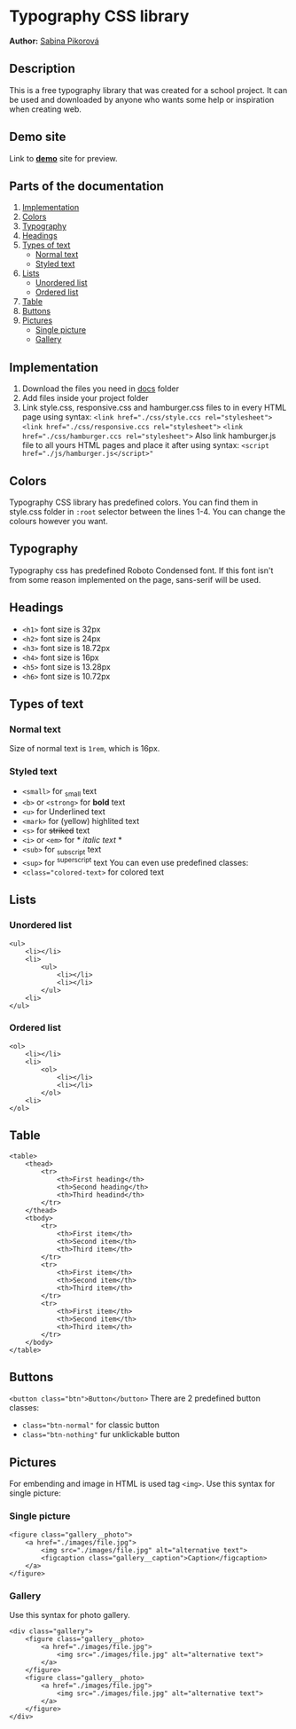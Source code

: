 # Typography CSS library
**Author:** [Sabina Pikorová](https://github.com/SabinaPikorova)
## Description
This is a free typography library that was created for a school project. It can be used and downloaded by anyone who wants some help or inspiration when creating web.
## Demo site
Link to **[demo](http://pslib-cz.github.io/2022l4web-css-typographic-library-SabinaPikorova)** site for preview.
## Parts of the documentation
1. [Implementation](https://github.com/pslib-cz/2022l4web-css-typographic-library-SabinaPikorova#Implementation)
2. [Colors](https://github.com/pslib-cz/2022l4web-css-typographic-library-SabinaPikorova#Colors)
3. [Typography](https://github.com/pslib-cz/2022l4web-css-typographic-library-SabinaPikorova#Typography)
4. [Headings](https://github.com/pslib-cz/2022l4web-css-typographic-library-SabinaPikorova#Headings)
5. [Types of text](https://github.com/pslib-cz/2022l4web-css-typographic-library-SabinaPikorova#Types-of-text)
   - [Normal text](https://github.com/pslib-cz/2022l4web-css-typographic-library-SabinaPikorova#Normal-text)
   - [Styled text](https://github.com/pslib-cz/2022l4web-css-typographic-library-SabinaPikorova#Styled-text)
7. [Lists](https://github.com/pslib-cz/2022l4web-css-typographic-library-SabinaPikorova#Lists)
   - [Unordered list](https://github.com/pslib-cz/2022l4web-css-typographic-library-SabinaPikorova#Unordered-list)
   - [Ordered list](https://github.com/pslib-cz/2022l4web-css-typographic-library-SabinaPikorova#Ordered-list)
9. [Table](https://github.com/pslib-cz/2022l4web-css-typographic-library-SabinaPikorova#Table)
10. [Buttons](https://github.com/pslib-cz/2022l4web-css-typographic-library-SabinaPikorova#Buttons)
11. [Pictures](https://github.com/pslib-cz/2022l4web-css-typographic-library-SabinaPikorovaPictures)
    - [Single picture](https://github.com/pslib-cz/2022l4web-css-typographic-library-SabinaPikorova#Single-picture)
    - [Gallery](https://github.com/pslib-cz/2022l4web-css-typographic-library-SabinaPikorova#Gallery)
## Implementation
1. Download the files you need in [docs](https://github.com/pslib-cz/2022l4web-css-typographic-library-SabinaPikorova/tree/master/docs) folder
2. Add files inside your project folder
3. Link style.css, responsive.css and hamburger.css files to <head> in every HTML page using syntax:
```<link href="./css/style.ccs rel="stylesheet">```
```<link href="./css/responsive.ccs rel="stylesheet">```
```<link href="./css/hamburger.ccs rel="stylesheet">```
   Also link hamburger.js file to all yours HTML pages and place it after </footer> using syntax:
```<script href="./js/hamburger.js</script>"```
## Colors 
Typography CSS library has predefined colors. You can find them in style.css folder in ```:root``` selector between the lines 1-4. You can change the colours however you want.
## Typography
Typography css has predefined Roboto Condensed font. If this font isn't from some reason implemented on the page, sans-serif will be used. 
## Headings
* ```<h1>``` font size is 32px
* ```<h2>``` font size is 24px
* ```<h3>``` font size is 18.72px
* ```<h4>``` font size is 16px
* ```<h5>``` font size is 13.28px
* ```<h6>``` font size is 10.72px
## Types of text
### Normal text
Size of normal text is ```1rem```, which is 16px.
### Styled text
* ```<small>``` for <sub>small</sub> text
* ```<b>``` or ```<strong>``` for **bold** text 
* ```<u>``` for Underlined text
* ```<mark>``` for (yellow) highlited text
* ```<s>``` for ~~striked~~ text
* ```<i>``` or ```<em>``` for * *italic text* *
* ```<sub>``` for <sub>subscript</sub> text
* ```<sup>``` for <sup>superscript</sup> text
You can even use predefined classes:
* ```<class="colored-text>``` for colored text
## Lists
### Unordered list
```
<ul>
    <li></li>
    <li>
        <ul>
            <li></li>
            <li></li>
        </ul>
    <li>
</ul>
```
### Ordered list
```
<ol>
    <li></li>
    <li>
        <ol>
            <li></li>
            <li></li>
        </ol>
    <li>
</ol>
```
## Table
```
<table>
    <thead>
        <tr>
            <th>First heading</th>
            <th>Second heading</th>
            <th>Third headind</th>
        </tr>
    </thead>
    <tbody>
        <tr>
            <th>First item</th>
            <th>Second item</th>
            <th>Third item</th>
        </tr>
        <tr>
            <th>First item</th>
            <th>Second item</th>
            <th>Third item</th>
        </tr>
        <tr>
            <th>First item</th>
            <th>Second item</th>
            <th>Third item</th>
        </tr>
    </body>
</table>
```
## Buttons
```<button class="btn">Button</button>```
There are 2 predefined button classes:
* ```class="btn-normal"``` for classic button
* ```class="btn-nothing"``` fur unklickable button
## Pictures
For embending and image in HTML is used tag ```<img>```. Use this syntax for single picture:
### Single picture
```
<figure class="gallery__photo">
    <a href="./images/file.jpg">
        <img src="./images/file.jpg" alt="alternative text">
        <figcaption class="gallery__caption">Caption</figcaption>
    </a>
</figure>
```
### Gallery
Use this syntax for photo gallery.
```
<div class="gallery">
    <figure class="gallery__photo>
        <a href="./images/file.jpg">
            <img src="./images/file.jpg" alt="alternative text">
        </a>
    </figure>
    <figure class="gallery__photo>
        <a href="./images/file.jpg">
            <img src="./images/file.jpg" alt="alternative text">
        </a>
    </figure>
</div>
```

                                                               
                                                            

  
